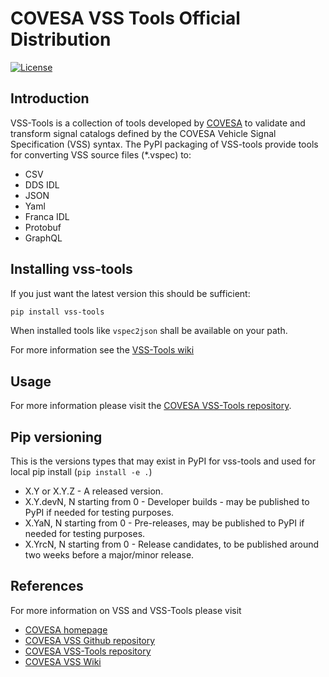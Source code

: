 # COVESA VSS Tools Official Distribution

[![License](https://img.shields.io/badge/License-MPL%202.0-blue.svg)](https://opensource.org/licenses/MPL-2.0)

## Introduction

VSS-Tools is a collection of tools developed by [COVESA](https://www.covesa.global/) to validate and transform
signal catalogs defined by the COVESA Vehicle Signal Specification (VSS) syntax. The PyPI packaging of VSS-tools
provide tools for converting VSS source files (*.vspec) to:

* CSV
* DDS IDL
* JSON
* Yaml
* Franca IDL
* Protobuf
* GraphQL

## Installing vss-tools

If you just want the latest version this should be sufficient:

```sh
pip install vss-tools
```

When installed tools like `vspec2json` shall be available on your path.

For more information see the [VSS-Tools wiki](https://github.com/COVESA/vss-tools/wiki/PyPI-packing)

## Usage

For more information please visit the [COVESA VSS-Tools repository](https://github.com/COVESA/vss-tools).

## Pip versioning

This is the versions types that may exist in PyPI for vss-tools and used for local pip install (`pip install -e .`)

* X.Y or X.Y.Z - A released version.
* X.Y.devN, N starting from 0 - Developer builds - may be published to PyPI if needed for testing purposes.
* X.YaN, N starting from 0 - Pre-releases, may be published to PyPI if needed for testing purposes.
* X.YrcN, N starting from 0 - Release candidates, to be published around two weeks before a major/minor release.

## References

For more information on VSS and VSS-Tools please visit

* [COVESA homepage](https://www.covesa.global/)
* [COVESA VSS Github repository](https://github.com/COVESA/vehicle_signal_specification)
* [COVESA VSS-Tools repository](https://github.com/COVESA/vss-tools)
* [COVESA VSS Wiki](https://wiki.covesa.global/display/WIK4/VSS+Resources+at+a+Glance)
